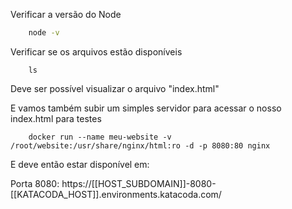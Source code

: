 

Verificar a versão do Node

```sh
    node -v
```

Verificar se os arquivos estão disponíveis
```
    ls
```

Deve ser possível visualizar o arquivo "index.html"

E vamos também subir um simples servidor para acessar o nosso index.html para testes

```
    docker run --name meu-website -v /root/website:/usr/share/nginx/html:ro -d -p 8080:80 nginx
```

E deve então estar disponível em:

Porta 8080: https://[[HOST_SUBDOMAIN]]-8080-[[KATACODA_HOST]].environments.katacoda.com/
